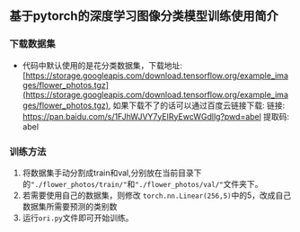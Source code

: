 ## 基于pytorch的深度学习图像分类模型训练使用简介
### 下载数据集
+ 代码中默认使用的是花分类数据集，下载地址: [https://storage.googleapis.com/download.tensorflow.org/example_images/flower_photos.tgz](https://storage.googleapis.com/download.tensorflow.org/example_images/flower_photos.tgz),
如果下载不了的话可以通过百度云链接下载: 链接: https://pan.baidu.com/s/1FJhWJVY7yEIRyEwcWGdllg?pwd=abel 提取码: abel 
### 训练方法
1. 将数据集手动分割成train和val,分别放在当前目录下的`"./flower_photos/train/"`和`"./flower_photos/val/"`文件夹下。
2. 若需要使用自己的数据集，则修改
        `torch.nn.Linear(256,5)`中的5，改成自己数据集所需要预测的类别数
3. 运行`ori.py`文件即可开始训练。
